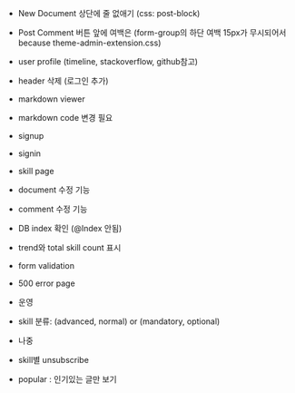 - New Document 상단에 줄 없애기 (css: post-block)
- Post Comment 버튼 앞에 여백은 (form-group의 하단 여백 15px가 무시되어서 because theme-admin-extension.css)

- user profile (timeline, stackoverflow, github참고)
- header 삭제 (로그인 추가)
- markdown viewer
- markdown code 변경 필요
- signup
- signin
- skill page
- document 수정 기능
- comment 수정 기능
- DB index 확인 (@Index 안됨)
- trend와 total skill count 표시
- form validation
- 500 error page

- 운영
- skill 분류: (advanced, normal) or (mandatory, optional)

- 나중
- skill별 unsubscribe
- popular : 인기있는 글만 보기
